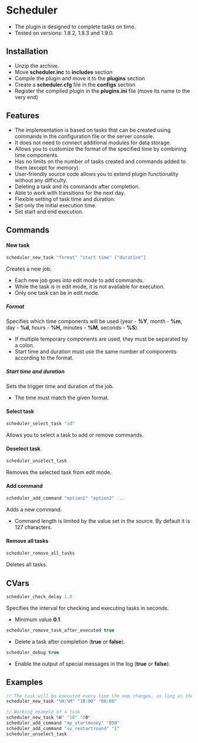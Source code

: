 # Scheduler

* The plugin is designed to complete tasks on time.
* Tested on versions: 1.8.2, 1.8.3 and 1.9.0.

## Installation

* Unzip the archive.
* Move **scheduler.inc** to **includes** section
* Compile the plugin and move it to the **plugins** section
* Create a **scheduler.cfg** file in the **configs** section
* Register the compiled plugin in the **plugins.ini** file (move its name to the very end)

## Features

* The implementation is based on tasks that can be created using commands in the configuration file or the server console.
* It does not need to connect additional modules for data storage.
* Allows you to customize the format of the specified time by combining time components.
* Has no limits on the number of tasks created and commands added to them (except for memory).
* User-friendly source code allows you to extend plugin functionality without any difficulty.
* Deleting a task and its commands after completion.
* Able to work with transitions for the next day.
* Flexible setting of task time and duration:
* Set only the initial execution time.
* Set start and end execution.

## Commands

#### New task

```c
scheduler_new_task "format" "start time" ["duration"]
```

Creates a new job.

* Each new job goes into edit mode to add commands.
* While the task is in edit mode, it is not available for execution.
* Only one task can be in edit mode.

##### Format

Specifies which time components will be used (year - **%Y**, month - **%m**, day - **%d**, hours - **%H,** minutes - **%M**, seconds - **%S**).

* If multiple temporary components are used, they must be separated by a colon.
* Start time and duration must use the same number of components according to the format.

##### Start time and duration

Sets the trigger time and duration of the job.

* The time must match the given format.

#### Select task

```c
scheduler_select_task "id"
```

Allows you to select a task to add or remove commands.

#### Deselect task

```c
scheduler_unselect_task
```

Removes the selected task from edit mode.

#### Add command

```c
scheduler_add_command "option1" "option2" ...
```

Adds a new command.

* Command length is limited by the value set in the source. By default it is 127 characters.

#### Remove all tasks

```c
scheduler_remove_all_tasks
```

Deletes all tasks.

## CVars

```c
scheduler_check_delay 1.0
```

Specifies the interval for checking and executing tasks in seconds.

* Minimum value **0.1**.

```c
scheduler_remove_task_after_executed true
```

* Delete a task after completion (**true** or **false**).

```c
scheduler_debug true
```

* Enable the output of special messages in the log (**true** or **false**).

## Examples

```c
// The task will be executed every time the map changes, as long as the current time is within the time range
scheduler_new_task "%H:%M" "18:00" "08:00"

// Working example of a task
scheduler_new_task %H" "18" "08"
scheduler_add_command "mp_startmoney" "850"
scheduler_add_command "sv_restartround" "1"
scheduler_unselect_task
```

